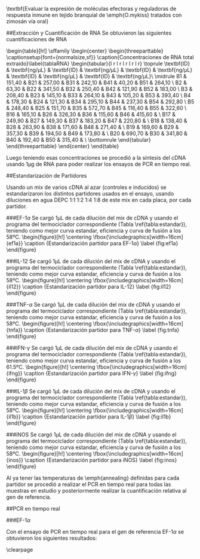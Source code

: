 \textbf{Evaluar la expresión de moléculas efectoras y reguladoras de respuesta inmune en tejido branquial de \emph{O.mykiss} tratados con zimosán vía oral}

##Extracción y Cuantificación de RNA
Se obtuvieron las siguientes cuantificaciones de RNA

\begin{table}[h!]
\sffamily
\begin{center}
    \begin{threeparttable}
    \captionsetup{font={normalsize,sf}}
      \caption{Concentraciones de RNA total extraido}\label{tablaRNA}
      \begin{tabular}{l r l r l r l r l r}
	\toprule
	\textbf{ID} & \textbf{ng/µL} & \textbf{ID} & \textbf{ng/µL} & \textbf{ID} & \textbf{ng/µL} & \textbf{ID} & \textbf{ng/µL} & \textbf{ID} & \textbf{ng/µL}\\
	\midrule
	B1 & 151,40 & B21 & 257,00 & B31 & 242,10 & B41 & 40,20 & B51 & 264,10 \\
	B2 & 63,30 & B22 & 341,50 & B32 & 250,40 & B42 & 121,90 & B52 & 183,00 \\
	B3 & 208,40 & B23 & 145,10 & B33 & 264,10 & B43 & 105,20 & B53 & 393,40 \\
	B4 & 178,30 & B24 & 121,30 & B34 & 295,10 & B44 & 237,30 & B54 & 292,80 \\
	B5 & 248,40 & B25 & 151,70 & B35 & 572,70 & B45 & 116,40 & B55 & 322,60 \\
	B16 & 165,10 & B26 & 326,30 & B36 & 115,60 & B46 & 415,60 & \\
	B17 & 249,90 & B27 & 149,30 & B37 & 183,20 & B47 & 220,80 & \\
	B18 & 138,40 & B28 & 263,90 & B38 & 171,60 & B48 & 271,40 & \\
	B19 & 169,60 & B29 & 357,30 & B39 & 194,50 & B49 & 173,80 & \\
	B20 & 690,70 & B30 & 341,80 & B40 & 192,40 & B50 & 315,40 & \\
\bottomrule
\end{tabular}
\end{threeparttable}
\end{center}
\end{table}

Luego teniendo esas concentraciones se procedió a la síntesis del cDNA usando 1µg de RNA para poder realizar los ensayos de PCR en tiempo real.

##Estandarización de Partidores

Usando un mix de varios cDNA al azar (controles e inducidos) se estandarizaron los distintos partidores usados en el ensayo, usando diluciones en agua DEPC 1:1 1:2 1:4 1:8 de este mix en cada placa, por cada partidor.

###EF-1$\alpha$
Se cargó 1µL de cada dilución del mix de cDNA y usando el programa del termociclador correspondiente (Tabla \ref{tabla:estandar}), teniendo como mejor curva estandar, eficiencia y curva de fusión a los 58ºC.
\begin{figure}[h!]
	\centering
	\fbox{\includegraphics[width=16cm]{ef1a}}
	\caption {Estandarización partidor para EF-1$\alpha$}
	\label {fig:ef1a}
\end{figure}

###IL-12
Se cargó 1µL de cada dilución del mix de cDNA y usando el programa del termociclador correspondiente (Tabla \ref{tabla:estandar}), teniendo como mejor curva estandar, eficiencia y curva de fusión a los 58ºC.
\begin{figure}[h!]
	\centering
	\fbox{\includegraphics[width=16cm]{il12}}
	\caption {Estandarización partidor para IL-12}
	\label {fig:il12}
\end{figure}

###TNF-$\alpha$
Se cargó 1µL de cada dilución del mix de cDNA y usando el programa del termociclador correspondiente (Tabla \ref{tabla:estandar}), teniendo como mejor curva estandar, eficiencia y curva de fusión a los 58ºC.
\begin{figure}[h!]
	\centering
	\fbox{\includegraphics[width=16cm]{tnfa}}
	\caption {Estandarización partidor para TNF-$\alpha$}
	\label {fig:tnfa}
\end{figure}

###IFN-$\gamma$
Se cargó 1µL de cada dilución del mix de cDNA y usando el programa del termociclador correspondiente (Tabla \ref{tabla:estandar}), teniendo como mejor curva estandar, eficiencia y curva de fusión a los 61.5ºC.
\begin{figure}[h!]
	\centering
	\fbox{\includegraphics[width=16cm]{ifng}}
	\caption {Estandarización partidor para IFN-$\gamma$}
	\label {fig:ifng}
\end{figure}

###IL-1$\beta$
Se cargó 1µL de cada dilución del mix de cDNA y usando el programa del termociclador correspondiente (Tabla \ref{tabla:estandar}), teniendo como mejor curva estandar, eficiencia y curva de fusión a los 58ºC.
\begin{figure}[h!]
	\centering
	\fbox{\includegraphics[width=16cm]{il1b}}
	\caption {Estandarización partidor para IL-1$\beta$}
	\label {fig:il1b}
\end{figure}

###iNOS
Se cargó 1µL de cada dilución del mix de cDNA y usando el programa del termociclador correspondiente (Tabla \ref{tabla:estandar}), teniendo como mejor curva estandar, eficiencia y curva de fusión a los 58ºC.
\begin{figure}[h!]
	\centering
	\fbox{\includegraphics[width=16cm]{inos}}
	\caption {Estandarización partidor para iNOS}
	\label {fig:inos}
\end{figure}

Al ya tener las temperaturas de \emph{annealing} definidas para cada partidor se procedió a realizar el PCR en tiempo real para todas las muestras en estudio y posteriormente realizar la cuantificación relativa al gen de referencia.

##PCR en tiempo real

###EF-1$\alpha$

Con el ensayo de PCR en tiempo real para el gen de referencia EF-1$\alpha$ se obtuvieron los siguientes resultados:



\clearpage
